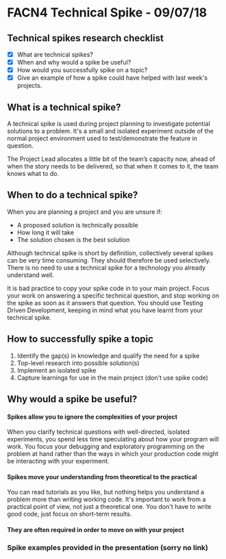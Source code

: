 # FACN4 Technical Spike - 09/07/18


## Technical spikes research checklist

- [x] What are technical spikes?
- [x] When and why would a spike be useful?
- [x] How would you successfully spike on a topic?
- [x] Give an example of how a spike could have helped with last week's projects.

## What is a technical spike?
A technical spike is used during project planning to investigate potential solutions to a problem. It's a small and isolated experiment outside of the normal project environment used to test/demonstrate the feature in question.

The Project Lead allocates a little bit of the team’s capacity now, ahead of when the story needs to be delivered, so that when it comes to it, the team knows what to do.


## When to do a technical spike?

When you are planning a project and you are unsure if:
* A proposed solution is technically possible
* How long it will take
* The solution chosen is the best solution

Although technical spike is short by definition, collectively several spikes can be very time consuming. They should therefore be used selectively. There is no need to use a technical spike for a technology you already understand well.

It is bad practice to copy your spike code in to your main project.
Focus your work on answering a specific technical question, and stop working on the spike as soon as it answers that question. You should use Testing Driven Development, keeping in mind what you have learnt from your technical spike.


## How to successfully spike a topic

1. Identify the gap(s) in knowledge and qualify the need for a spike
2. Top-level research into possible solution(s)
3. Implement an isolated spike
5. Capture learnings for use in the main project (don't use spike code)


## Why would a spike be useful?


#### Spikes allow you to ignore the complexities of your project
When you clarify technical questions with well-directed, isolated experiments, you spend less time speculating about how your program will work. You focus your debugging and exploratory programming on the problem at hand rather than the ways in which your production code might be interacting with your experiment.

#### Spikes move your understanding from theoretical to the practical
You can read tutorials as you like, but nothing helps you understand a problem more than writing working code. It's important to work from a practical point of view, not just a theoretical one. You don't have to write good code, just focus on short-term results.

#### They are often required in order to move on with your project

### Spike examples provided in the presentation (sorry no link)
